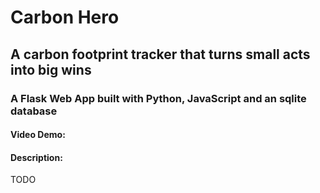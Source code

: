 # Carbon Hero
## A carbon footprint tracker that turns small acts into big wins
### A Flask Web App built with Python, JavaScript and an sqlite database
#### Video Demo:  <URL HERE>
#### Description:
TODO